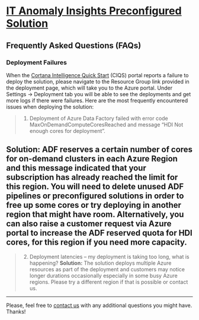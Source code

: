 [IT Anomaly Insights Preconfigured Solution](https://gallery.cortanaintelligence.com/solutiontemplate/c0cc7d49409b4be99fa99dcf8ccba98b)
====================================
Frequently Asked Questions (FAQs)
------------------------------------------

### Deployment Failures 
When the [Cortana Intelligence Quick Start](https://start.cortanaintelligence.com/) (CIQS) portal reports a failure to deploy the solution, please navigate to the Resource Group link provided in the deployment page, which will take you to the Azure portal. Under Settings -> Deployment tab you will be able to see the deployments and get more logs if there were failures. 
Here are the most frequently encountered issues when deploying the solution:
>1. Deployment of Azure Data Factory failed with error code MaxOnDemandComputeCoresReached and message “HDI Not enough cores for deployment”.

**Solution:** ADF reserves a certain number of cores for on-demand clusters in each Azure Region and this message indicated that your subscription has already reached the limit for this region. You will need to delete unused ADF pipelines or preconfigured solutions in order to free up some cores or try deploying in another region that might have room. Alternatively, you can also raise a customer request via Azure portal to increase the ADF reserved quota for HDI cores, for this region if you need more capacity.
----------------------------
>2. Deployment latencies – my deployment is taking too long, what is happening?
**Solution:** The solution deploys multiple Azure resources as part of the deployment and customers may notice longer durations occasionally especially in some busy Azure regions. Please try a different region if that is possible or contact us.
----------------------------

Please, feel free to [contact us](adpcs_support@microsoft.com) with any additional questions you might have.
Thanks!
